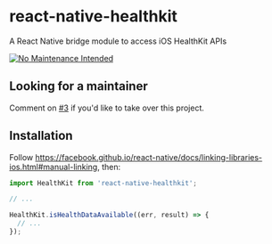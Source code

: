 # react-native-healthkit
A React Native bridge module to access iOS HealthKit APIs

[![No Maintenance Intended](http://unmaintained.tech/badge.svg)](http://unmaintained.tech/)

## Looking for a maintainer

Comment on [#3](https://github.com/elliottsj/react-native-healthkit/issues/3) if you'd like to take over this project.

## Installation

Follow https://facebook.github.io/react-native/docs/linking-libraries-ios.html#manual-linking, then:

```js
import HealthKit from 'react-native-healthkit';

// ...

HealthKit.isHealthDataAvailable((err, result) => {
  // ...
});
```
